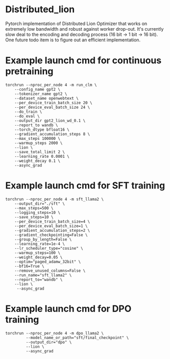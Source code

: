 # Distributed_lion
Pytorch implementation of Distributed Lion Optimizer that works on extremely low bandwidth and robust against worker drop-out. It's currently slow deal to the encoding and decoding process (16 bit -> 1 bit -> 16 bit). One future todo item is to figure out an efficient implementation.

# Example launch cmd for continuous pretraining
```
torchrun --nproc_per_node 4 -m run_clm \
    --config_name gpt2 \
    --tokenizer_name gpt2 \
    --dataset_name openwebtext \
    --per_device_train_batch_size 20 \
    --per_device_eval_batch_size 24 \
    --do_train \
    --do_eval \
    --output_dir gpt2_lion_wd_0.1 \
    --report_to wandb \
    --torch_dtype bfloat16 \
    --gradient_accumulation_steps 8 \
    --max_steps 100000 \
    --warmup_steps 2000 \
    --lion \
    --save_total_limit 2 \
    --learning_rate 0.0001 \
    --weight_decay 0.1 \
    --async_grad
```

# Example launch cmd for SFT training
```
torchrun --nproc_per_node 4 -m sft_llama2 \
    --output_dir="./sft" \
    --max_steps=500 \
    --logging_steps=10 \
    --save_steps=10 \
    --per_device_train_batch_size=4 \
    --per_device_eval_batch_size=1 \
    --gradient_accumulation_steps=2 \
    --gradient_checkpointing=False \
    --group_by_length=False \
    --learning_rate=1e-4 \
    --lr_scheduler_type="cosine" \
    --warmup_steps=100 \
    --weight_decay=0.05 \
    --optim="paged_adamw_32bit" \
    --bf16=True \
    --remove_unused_columns=False \
    --run_name="sft_llama2" \
    --report_to="wandb" \
    --lion \
     --async_grad
```

# Example launch cmd for DPO training
```
torchrun --nproc_per_node 4 -m dpo_llama2 \
         --model_name_or_path="sft/final_checkpoint" \
         --output_dir="dpo" \
         --lion \
         --async_grad
```
